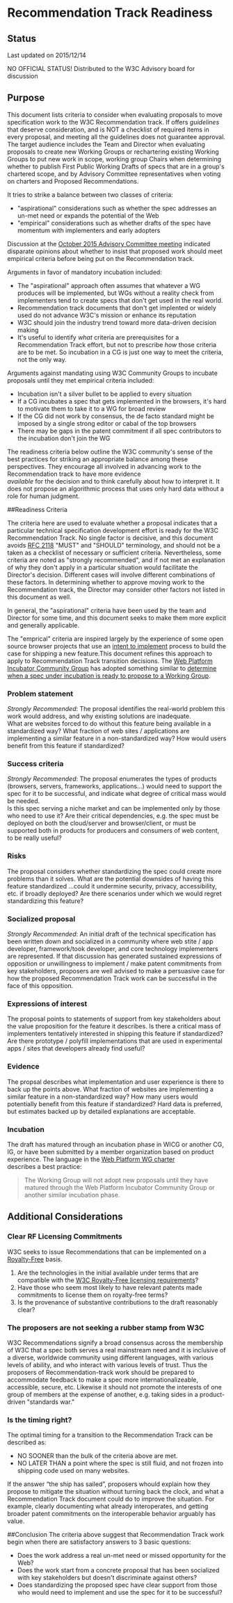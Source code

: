 ﻿# Recommendation Track Readiness

## Status

Last updated on 2015/12/14

NO OFFICIAL STATUS! Distributed to the W3C Advisory board for discussion

## Purpose

This document lists criteria to consider when evaluating proposals to move specification work
to the W3C Recommendation track.  If offers *guidelines* that deserve consideration, and is 
NOT a checklist of required items in every proposal, and meeting all the guidelines does not guarantee approval.
The target audience includes the Team and Director when evaluating proposals to create new Working Groups or rechartering
existing Working Groups to put new work in scope, working group Chairs when determining whether to publish First Public Working Drafts of 
specs that are in a group's chartered scope, and by Advisory Committee representatives when voting on charters and Proposed Recommendations.

It tries to strike a balance between two classes of criteria:
- "aspirational" considerations such as whether the spec addresses an un-met need or expands the potential of the Web
- "empirical" considerations such as whether drafts of the spec have momentum with implementers and early adopters

Discussion at the [October 2015 Advisory Committee meeting](https://www.w3.org/2015/10/27-ac-minutes.html#item02) 
indicated disparate opinions about whether to insist that proposed work should meet empirical criteria before being
put on the Recommendation track. 

Arguments in favor of mandatory incubation included:
- The  "aspirational" approach  often assumes that whatever a WG produces will be implemented, but WGs without a reality check from implementers 
tend to create specs that don't get used in the real world.
- Recommendation track documents that don't get implented or widely used do not advance W3C's mission or enhance its reputation
- W3C should join the industry trend toward more data-driven decision making
- It's useful to identify *what* criteria are prerequisites for a Recommendation Track effort, but not to prescribe *how* those 
criteria are to be met.  So incubation in a CG is just one way to meet the criteria, not the only way.

Arguments against mandating using W3C Community Groups to incubate proposals until they 
met empirical criteria included:
- Incubation isn't a silver bullet to be applied to every situation
- If a CG incubates a spec that gets implemented in the browsers, it's hard to motivate them to take it to a WG for broad review
- If the CG did not work by consensus, the de facto standard might be imposed by a single strong editor or cabal of the top browsers
- There may be gaps in the patent commitment if all spec contributors to the incubation don't join the WG

The readiness criteria below outline the W3C community's sense of the best practices for striking an appropriate balance among these perspectives.
They encourage all involved in advancing work to the Recommendation track to have more evidence  
*available* for the decision and to think carefully about how to interpret it.  It does not propose an algorithmic process that uses only
hard data without a role for human judgment. 


##Readiness Criteria

The criteria here are used to evaluate whether a proposal indicates that a particular technical specification development effort is
ready for the W3C Recommendation Track. No single factor is decisive, and this document avoids [RFC 2118]() "MUST" and "SHOULD" terminology, and should not be a taken
as a checklist of necessary or sufficient criteria.  Nevertheless, some criteria are
noted as "strongly recommended", and if not met an explanation of why they don't apply in a particular situation would 
facilitate the Director's decision.  Different cases will involve different combinations of these factors. In determining whether to 
approve moving work to the Recommendation track, the Director may consider
other factors not listed in this document as well.

In general, the "aspirational" criteria have been used by the team and Director for some time, and this document seeks to make them
more explicit and generally applicable.  

The "emprical" criteria are inspired largely by the experience of some open source browser projects
that use an [intent to implement](https://docs.google.com/document/d/1vlTlsQKThwaX0-lj_iZbVTzyqY7LioqERU8DK3u3XjI/edit#) process 
to build the case for shipping 
a new feature.This document refines this approach to apply to Recommendation 
Track transition decisions. 
The  [Web Platform Incubator Community Group](https://www.w3.org/community/wicg/)  has adopted 
something similar to [determine when a spec under incubation is ready to propose to a 
Working Group](https://wicg.github.io/admin/intent-to-migrate.html). 

### Problem statement
*Strongly Recommended*:  The proposal identifies the real-world problem this work would address, and why existing solutions are inadequate.  
What are websites forced to do without this feature being available in a standardized way?
What fraction of web sites / applications are implementing a similar feature in a non-standardized way?
How would users benefit from this feature if standardized?
 
### Success criteria
*Strongly Recommended*: The proposal enumerates the types of products (browsers, servers, frameworks,  applications...) would need to support the spec for it to be 
successful, and indicate what degree of critical mass would be needed.  
Is this spec serving a niche market and can be implemented only
by those who need to use it?  Are their critical dependencies, e.g. the spec must be deployed on both 
the cloud/server and browser/client,
or must be supported both in products for producers and consumers of web content, to be really useful?

### Risks
The proposal considers whether standardizing the spec could create more problems than it solves. 
What are the potential downsides of having this feature standardized ...could it undermine security, privacy, accessibility, etc. 
if broadly deployed? Are there scenarios under which we would regret standardizing this feature?

### Socialized proposal
*Strongly Recommended*: An initial draft of the technical specification has been written down and socialized  in a community where web stite / app
developer, framework/took developer, and core technology implementers are represented. If that discussion has
generated sustained expressions of opposition or  unwillingness to implement / make patent commitments
from key stakeholders, proposers are well advised to make a persuasive case for how the proposed Recommendation Track work
can be successful in the face of this opposition.

### Expressions of interest
The proposal points to statements of support from key stakeholders about the value proposition for the feature
it describes. Is there a critical mass of implementers tentatively interested in shipping this feature 
if standardized? Are there prototype / polyfill implementations that are used in experimental apps / sites
that developers already find useful?

### Evidence
The propsal  describes what implementation and user experience is there to back up the points above.
What fraction of websites are implementing a similar feature in a non-standardized way?
How many users would potentially benefit from this feature if standardized? 
Hard data is preferred, but estimates backed up by detailed explanations are acceptable.

### Incubation
The draft has matured through an incubation phase  in WICG or another CG, IG, or have been submitted by a member 
organization based on product experience. The language in the
[Web Platform WG charter](http://w3c.github.io/charter-html/group-charter.html#deliverables)  
describes a best practice:
> The Working Group will not adopt new proposals until they have matured through the Web Platform Incubator Community Group or another similar incubation phase.

## Additional Considerations

### Clear RF Licensing Commitments
W3C seeks to issue Recommendations that can be implemented on a [Royalty-Free](http://www.w3.org/Consortium/Patent-Policy-20040205/#sec-Requiremenst) basis.
1. Are the technologies in the initial available under terms that are compatible with the 
[W3C Royalty-Free licensing requirements](http://www.w3.org/Consortium/Patent-Policy-20040205/#sec-Requirements)?
2. Have those who seem most likely to have relevant patents made commitments to license them on 
royalty-free terms?
3. Is the provenance of substantive contributions to the draft reasonably clear?  

### The proposers are not seeking a rubber stamp from W3C
W3C Recommendations signify a broad consensus across the  membership of W3C that a spec both serves a real mainstream need 
and it is inclusive of a diverse, worldwide community using different languages, with various levels of ability, and 
who interact with various levels of trust.  Thus the proposers of Recommendation-track work should be prepared to
accommodate feedback to make a spec more internationalizeable, accessible, secure, etc. Likewise it should not promote
the interests of one group of members at the expense of another, e.g. taking sides in a product-driven "standards war." 

### Is the timing right? 
The optimal timing for a transition to the Recommendation Track can be described as:
- NO SOONER than the bulk of the criteria above are met.
- NO LATER THAN a point where the spec is still fluid, and  not frozen into shipping code used on many websites.

If the answer “the ship has sailed”, proposers whould explain how they propose to mitigate the situation without turning back the clock,
and what a Recommendation Track document could do to improve the situation. For example, clearly documenting what already interoperates,
and getting broader patent commitments on the interoperable behavior arguably has value.

##Conclusion
The criteria above suggest that Recommendation Track work begin when there are satisfactory answers to 3 basic questions:
- Does the work address a real un-met need or missed opportunity for the Web?
- Does the work start from a concrete proposal that has been socialized with key stakeholders but doesn't discriminate against others?
- Does standardizing the proposed spec have clear support from those who would need to implement and use the spec for it to be successful?




